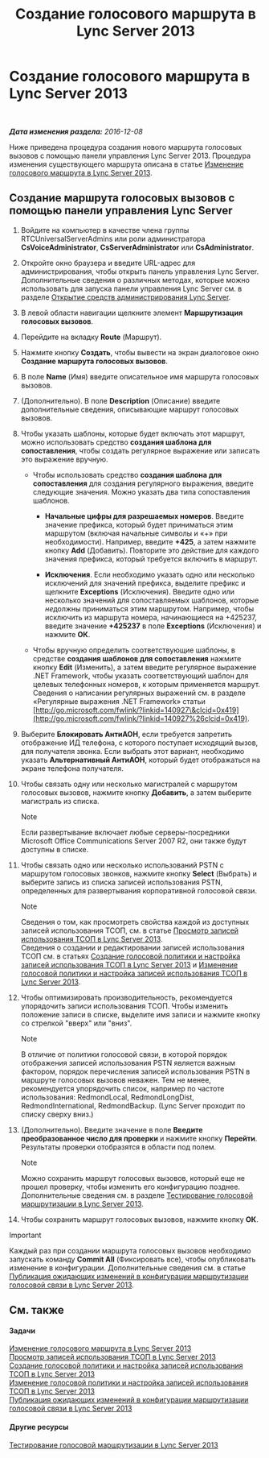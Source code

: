 ﻿---
title: Создание голосового маршрута в Lync Server 2013
TOCTitle: Создание голосового маршрута в Lync Server 2013
ms:assetid: d189057d-cc9d-4622-9d10-f5385d703faf
ms:mtpsurl: https://technet.microsoft.com/ru-ru/library/Gg398898(v=OCS.15)
ms:contentKeyID: 49311241
ms.date: 12/10/2016
mtps_version: v=OCS.15
ms.translationtype: HT
---

# Создание голосового маршрута в Lync Server 2013

 

_**Дата изменения раздела:** 2016-12-08_

Ниже приведена процедура создания нового маршрута голосовых вызовов с помощью панели управления Lync Server 2013. Процедура изменения существующего маршрута описана в статье [Изменение голосового маршрута в Lync Server 2013](lync-server-2013-modify-a-voice-route.md).

## Создание маршрута голосовых вызовов с помощью панели управления Lync Server

1.  Войдите на компьютер в качестве члена группы RTCUniversalServerAdmins или роли администратора **CsVoiceAdministrator**, **CsServerAdministrator** или **CsAdministrator**.

2.  Откройте окно браузера и введите URL-адрес для администрирования, чтобы открыть панель управления Lync Server. Дополнительные сведения о различных методах, которые можно использовать для запуска панели управления Lync Server см. в разделе [Открытие средств администрирования Lync Server](lync-server-2013-open-lync-server-administrative-tools.md).

3.  В левой области навигации щелкните элемент **Маршрутизация голосовых вызовов**.

4.  Перейдите на вкладку **Route** (Маршрут).

5.  Нажмите кнопку **Создать**, чтобы вывести на экран диалоговое окно **Создание маршрута голосовых вызовов**.

6.  В поле **Name** (Имя) введите описательное имя маршрута голосовых вызовов.

7.  (Дополнительно). В поле **Description** (Описание) введите дополнительные сведения, описывающие маршрут голосовых вызовов.

8.  Чтобы указать шаблоны, которые будет включать этот маршрут, можно использовать средство **создания шаблона для сопоставления**, чтобы создать регулярное выражение или записать это выражение вручную.
    
      - Чтобы использовать средство **создания шаблона для сопоставления** для создания регулярного выражения, введите следующие значения. Можно указать два типа сопоставления шаблонов.
        
          - **Начальные цифры для разрешаемых номеров**. Введите значение префикса, который будет приниматься этим маршрутом (включая начальные символы и «+» при необходимости). Например, введите **+425**, а затем нажмите кнопку **Add** (Добавить). Повторите это действие для каждого значения префикса, который требуется включить в маршрут.
        
          - **Исключения**. Если необходимо указать одно или несколько исключений для значений префикса, выделите префикс и щелкните **Exceptions** (Исключения). Введите одно или несколько значений для сопоставляемых шаблонов, которые *не*должны приниматься этим маршрутом. Например, чтобы исключить из маршрута номера, начинающиеся на +425237, введите значение **+425237** в поле **Exceptions** (Исключения) и нажмите **ОК**.
    
      - Чтобы вручную определить соответствующие шаблоны, в средстве **создания шаблонов для сопоставления** нажмите кнопку **Edit** (Изменить), а затем введите регулярное выражение .NET Framework, чтобы указать соответствующий шаблон для целевых телефонных номеров, к которым применяется маршрут. Сведения о написании регулярных выражений см. в разделе «Регулярные выражения .NET Framework» статьи [http://go.microsoft.com/fwlink/?linkid=140927\&clcid=0x419](http://go.microsoft.com/fwlink/?linkid=140927%26clcid=0x419).

9.  Выберите **Блокировать АнтиАОН**, если требуется запретить отображение ИД телефона, с которого поступает исходящий вызов, для получателя звонка. Если выбрать этот вариант, необходимо указать **Альтернативный АнтиАОН**, который будет отображаться на экране телефона получателя.

10. Чтобы связать одну или несколько магистралей с маршрутом голосовых вызовов, нажмите кнопку **Добавить**, а затем выберите магистраль из списка.
    
    > [!note]  
    > Если развертывание включает любые серверы-посредники Microsoft Office Communications Server 2007 R2, они также будут доступны в списке.

11. Чтобы связать одно или несколько использований PSTN с маршрутом голосовых звонков, нажмите кнопку **Select** (Выбрать) и выберите запись из списка записей использования PSTN, определенных для развертывания корпоративной голосовой связи.
    
    > [!note]  
    > Сведения о том, как просмотреть свойства каждой из доступных записей использования ТСОП, см. в статье <a href="lync-server-2013-view-pstn-usage-records.md">Просмотр записей использования ТСОП в Lync Server 2013</a>.<br />    Сведения о создании и редактировании записей использования ТСОП см. в статьях <a href="lync-server-2013-create-a-voice-policy-and-configure-pstn-usage-records.md">Создание голосовой политики и настройка записей использования ТСОП в Lync Server 2013</a> и <a href="lync-server-2013-modify-a-voice-policy-and-configure-pstn-usage-records.md">Изменение голосовой политики и настройка записей использования ТСОП в Lync Server 2013</a>.

12. Чтобы оптимизировать производительность, рекомендуется упорядочить записи использования ТСОП. Чтобы изменить положение записи в списке, выделите имя записи и нажмите кнопку со стрелкой "вверх" или "вниз".
    
    > [!note]  
    > В отличие от политики голосовой связи, в которой порядок отображения записей использования PSTN является важным фактором, порядок перечисления записей использования PSTN в маршруте голосовых вызовов неважен. Тем не менее, рекомендуется упорядочить список, например по частоте использования: RedmondLocal, RedmondLongDist, RedmondInternational, RedmondBackup. (Lync Server проходит по списку сверху вниз.)

13. (Дополнительно). Введите значение в поле **Введите преобразованное число для проверки** и нажмите кнопку **Перейти**. Результаты проверки отобразятся в области под полем.
    
    > [!note]  
    > Можно сохранить маршрут голосовых вызовов, который еще не прошел проверку, чтобы изменить его конфигурацию позднее. Дополнительные сведения см. в разделе <a href="lync-server-2013-test-voice-routing.md">Тестирование голосовой маршрутизации в Lync Server 2013</a>.

14. Чтобы сохранить маршрут голосовых вызовов, нажмите кнопку **ОК**.

> [!important]  
> Каждый раз при создании маршрута голосовых вызовов необходимо запускать команду <strong>Commit All</strong> (Фиксировать все), чтобы опубликовать изменение в конфигурации. Дополнительные сведения см. в статье <a href="lync-server-2013-publish-pending-changes-to-the-voice-routing-configuration.md">Публикация ожидающих изменений в конфигурации маршрутизации голосовой связи в Lync Server 2013</a>.

## См. также

#### Задачи

[Изменение голосового маршрута в Lync Server 2013](lync-server-2013-modify-a-voice-route.md)  
[Просмотр записей использования ТСОП в Lync Server 2013](lync-server-2013-view-pstn-usage-records.md)  
[Создание голосовой политики и настройка записей использования ТСОП в Lync Server 2013](lync-server-2013-create-a-voice-policy-and-configure-pstn-usage-records.md)  
[Изменение голосовой политики и настройка записей использования ТСОП в Lync Server 2013](lync-server-2013-modify-a-voice-policy-and-configure-pstn-usage-records.md)  
[Публикация ожидающих изменений в конфигурации маршрутизации голосовой связи в Lync Server 2013](lync-server-2013-publish-pending-changes-to-the-voice-routing-configuration.md)  

#### Другие ресурсы

[Тестирование голосовой маршрутизации в Lync Server 2013](lync-server-2013-test-voice-routing.md)

